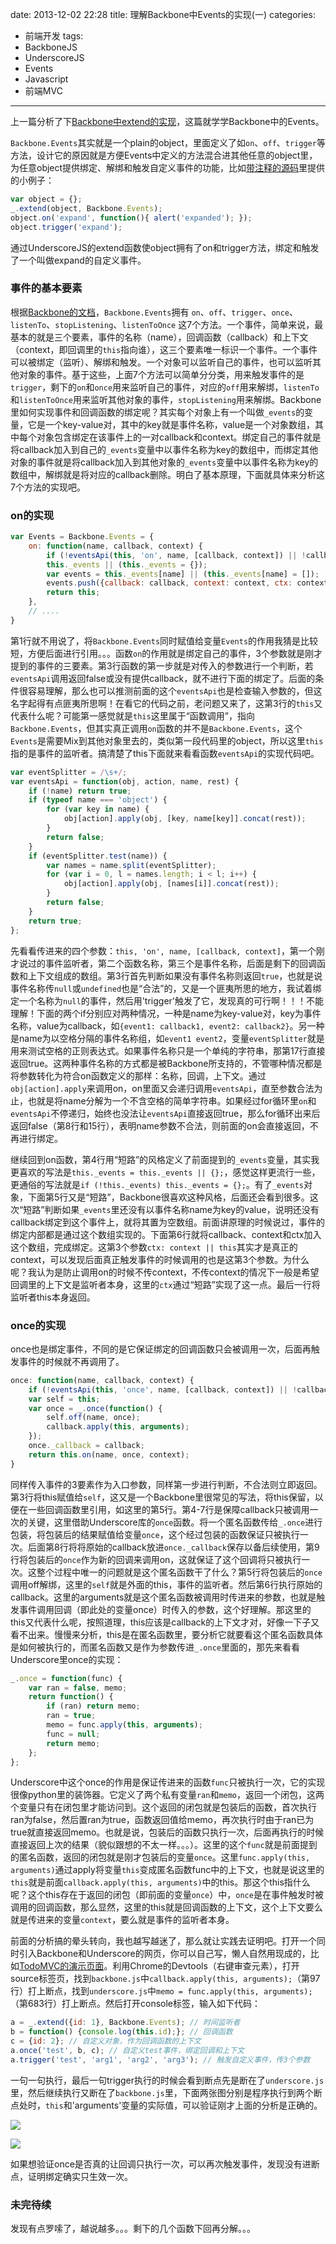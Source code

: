 date: 2013-12-02 22:28
title: 理解Backbone中Events的实现(一)
categories:
- 前端开发
tags:
- BackboneJS
- UnderscoreJS
- Events
- Javascript
- 前端MVC
---

上一篇分析了下[Backbone中extend的实现](http://pinkyjie.com/2013/11/29/understand-backbone-extend/)，这篇就学学Backbone中的Events。

<!--more-->


`Backbone.Events`其实就是一个plain的object，里面定义了如`on`、`off`、`trigger`等方法，设计它的原因就是方便Events中定义的方法混合进其他任意的object里，为任意object提供绑定、解绑和触发自定义事件的功能，比如[带注释的源码](http://backbonejs.org/docs/backbone.html#section-14)里提供的小例子：

``` javascript
var object = {};
_.extend(object, Backbone.Events);
object.on('expand', function(){ alert('expanded'); });
object.trigger('expand');
```

通过UnderscoreJS的extend函数使object拥有了on和trigger方法，绑定和触发了一个叫做expand的自定义事件。


### 事件的基本要素

根据[Backbone的文档](http://backbonejs.org/#Events)，`Backbone.Events`拥有 `on`、`off`、`trigger`、`once`、`listenTo`、`stopListening`、`listenToOnce` 这7个方法。一个事件，简单来说，最基本的就是三个要素，事件的名称（name），回调函数（callback）和上下文（context，即回调里的`this`指向谁），这三个要素唯一标识一个事件。一个事件可以被绑定（监听）、解绑和触发。一个对象可以监听自己的事件，也可以监听其他对象的事件。基于这些，上面7个方法可以简单分分类，用来触发事件的是`trigger`，剩下的`on`和`once`用来监听自己的事件，对应的`off`用来解绑，`listenTo`和`listenToOnce`用来监听其他对象的事件，`stopListening`用来解绑。Backbone里如何实现事件和回调函数的绑定呢？其实每个对象上有一个叫做`_events`的变量，它是一个key-value对，其中的key就是事件名称，value是一个对象数组，其中每个对象包含绑定在该事件上的一对callback和context。绑定自己的事件就是将callback加入到自己的`_events`变量中以事件名称为key的数组中，而绑定其他对象的事件就是将callback加入到其他对象的`_events`变量中以事件名称为key的数组中，解绑就是将对应的callback删除。明白了基本原理，下面就具体来分析这7个方法的实现吧。

### on的实现

``` javascript
var Events = Backbone.Events = {
    on: function(name, callback, context) {
        if (!eventsApi(this, 'on', name, [callback, context]) || !callback) return this;
        this._events || (this._events = {});
        var events = this._events[name] || (this._events[name] = []);
        events.push({callback: callback, context: context, ctx: context || this});
        return this;
    },
    // ....
}
```

第1行就不用说了，将`Backbone.Events`同时赋值给变量`Events`的作用我猜是比较短，方便后面进行引用。。。函数`on`的作用就是绑定自己的事件，3个参数就是刚才提到的事件的三要素。第3行函数的第一步就是对传入的参数进行一个判断，若`eventsApi`调用返回false或没有提供callback，就不进行下面的绑定了。后面的条件很容易理解，那么也可以推测前面的这个`eventsApi`也是检查输入参数的，但这名字起得有点匪夷所思啊！在看它的代码之前，老问题又来了，这第3行的`this`又代表什么呢？可能第一感觉就是`this`这里属于“函数调用”，指向`Backbone.Events`，但其实真正调用`on`函数的并不是`Backbone.Events`，这个`Events`是需要Mix到其他对象里去的，类似第一段代码里的object，所以这里`this`指的是事件的监听者。搞清楚了this下面就来看看函数`eventsApi`的实现代码吧。

``` javascript
var eventSplitter = /\s+/;
var eventsApi = function(obj, action, name, rest) {
    if (!name) return true;
    if (typeof name === 'object') {
        for (var key in name) {
            obj[action].apply(obj, [key, name[key]].concat(rest));
        }
        return false;
    }
    if (eventSplitter.test(name)) {
        var names = name.split(eventSplitter);
        for (var i = 0, l = names.length; i < l; i++) {
            obj[action].apply(obj, [names[i]].concat(rest));
        }
        return false;
    }
    return true;
};
```

先看看传进来的四个参数：`this, 'on', name, [callback, context]`，第一个刚才说过的事件监听者，第二个函数名称，第三个是事件名称，后面是剩下的回调函数和上下文组成的数组。第3行首先判断如果没有事件名称则返回`true`，也就是说事件名称传`null`或`undefined`也是“合法”的，又是一个匪夷所思的地方，我试着绑定一个名称为`null`的事件，然后用'trigger'触发了它，发现真的可行啊！！！不能理解！下面的两个if分别应对两种情况，一种是name为key-value对，key为事件名称，value为callback，如`{event1: callback1, event2: callback2}`。另一种是name为以空格分隔的事件名称组，如`event1 event2`，变量`eventSplitter`就是用来测试空格的正则表达式。如果事件名称只是一个单纯的字符串，那第17行直接返回true。这两种事件名称的方式都是被Backbone所支持的，不管哪种情况都是将参数转化为符合on函数定义的那样：名称，回调，上下文。通过`obj[action].apply`来调用on，on里面又会递归调用`eventsApi`，直至参数合法为止，也就是将name分解为一个不含空格的简单字符串。如果经过for循环里`on`和`eventsApi`不停递归，始终也没法让`eventsApi`直接返回true，那么for循环出来后返回false（第8行和15行），表明name参数不合法，则前面的on会直接返回，不再进行绑定。

继续回到on函数，第4行用“短路”的风格定义了前面提到的`_events`变量，其实我更喜欢的写法是`this._events = this._events || {};`，感觉这样更流行一些，更通俗的写法就是`if (!this._events) this._events = {};`。有了`_events`对象，下面第5行又是“短路”，Backbone很喜欢这种风格，后面还会看到很多。这次“短路”判断如果`_events`里还没有以事件名称name为key的value，说明还没有callback绑定到这个事件上，就将其置为空数组。前面讲原理的时候说过，事件的绑定内部都是通过这个数组实现的。下面第6行就将callback、context和ctx加入这个数组，完成绑定。这第3个参数`ctx: context || this`其实才是真正的context，可以发现后面真正触发事件的时候调用的也是这第3个参数。为什么呢？我认为是防止调用on的时候不传context，不传context的情况下一般是希望回调里的上下文是监听者本身，这里的`ctx`通过“短路”实现了这一点。最后一行将监听者this本身返回。

### once的实现

once也是绑定事件，不同的是它保证绑定的回调函数只会被调用一次，后面再触发事件的时候就不再调用了。

``` javascript
once: function(name, callback, context) {
    if (!eventsApi(this, 'once', name, [callback, context]) || !callback) return this;
    var self = this;
    var once = _.once(function() {
        self.off(name, once);
        callback.apply(this, arguments);
    });
    once._callback = callback;
    return this.on(name, once, context);
}
```

同样传入事件的3要素作为入口参数，同样第一步进行判断，不合法则立即返回。第3行将this赋值给`self`，这又是一个Backbone里很常见的写法，将this保留，以便在一些回调函数里引用，如这里的第5行。第4-7行是保障callback只被调用一次的关键，这里借助Underscore库的`once`函数。将一个匿名函数传给`_.once`进行包装，将包装后的结果赋值给变量`once`，这个经过包装的函数保证只被执行一次。后面第8行将将原始的callback放进`once._callback`保存以备后续使用，第9行将包装后的`once`作为新的回调来调用on，这就保证了这个回调将只被执行一次。这整个过程中唯一的问题就是这个匿名函数干了什么？第5行将包装后的`once`调用off解绑，这里的`self`就是外面的this，事件的监听者。然后第6行执行原始的callback。这里的arguments就是这个匿名函数被调用时传进来的参数，也就是触发事件调用回调（即此处的变量once）时传入的参数，这个好理解。那这里的this又代表什么呢，按照道理，this应该是callback的上下文才对，好像一下子又看不出来。慢慢来分析，this是在匿名函数里，要分析它就要看这个匿名函数具体是如何被执行的，而匿名函数又是作为参数传进`_.once`里面的，那先来看看Underscore里once的实现：

``` javascript
_.once = function(func) {
    var ran = false, memo;
    return function() {
        if (ran) return memo;
        ran = true;
        memo = func.apply(this, arguments);
        func = null;
        return memo;
    };
};
```

Underscore中这个once的作用是保证传进来的函数`func`只被执行一次，它的实现很像python里的装饰器。它定义了两个私有变量`ran`和`memo`，返回一个闭包，这两个变量只有在闭包里才能访问到。这个返回的闭包就是包装后的函数，首次执行ran为false，然后置ran为true，函数返回值给memo，再次执行时由于ran已为true就直接返回memo。也就是说，包装后的函数只执行一次，后面再执行的时候直接返回上次的结果（貌似跟想的不太一样。。。）。这里的这个`func`就是前面提到的匿名函数，返回的闭包就是刚才包装后的变量`once`。这里`func.apply(this, arguments)`通过apply将变量`this`变成匿名函数func中的上下文，也就是说这里的`this`就是前面`callback.apply(this, arguments)`中的this。那这个this指什么呢？这个this存在于返回的闭包（即前面的变量`once`）中，`once`是在事件触发时被调用的回调函数，那么显然，这里的this就是回调函数的上下文，这个上下文要么就是传进来的变量`context`，要么就是事件的监听者本身。

前面的分析搞的晕头转向，我也越写越迷了，那么就让实践去证明吧。打开一个同时引入Backbone和Underscore的网页，你可以自己写，懒人自然用现成的，比如[TodoMVC的演示页面](http://todomvc.com/architecture-examples/backbone/)。利用Chrome的Devtools（右键审查元素），打开source标签页，找到`backbone.js`中`callback.apply(this, arguments);`（第97行）打上断点，找到`underscore.js`中`memo = func.apply(this, arguments);`（第683行）打上断点。然后打开console标签，输入如下代码：

``` javascript
a = _.extend({id: 1}, Backbone.Events); // 时间监听者
b = function() {console.log(this.id);}; // 回调函数
c = {id: 2}; // 自定义对象，作为回调函数的上下文
a.once('test', b, c); // 自定义test事件，绑定回调和上下文
a.trigger('test', 'arg1', 'arg2', 'arg3'); // 触发自定义事件，传3个参数
```

一句一句执行，最后一句trigger执行的时候会看到断点先是断在了`underscore.js`里，然后继续执行又断在了`backbone.js`里，下面两张图分别是程序执行到两个断点处时，`this`和'arguments'变量的实际值，可以验证刚才上面的分析是正确的。

![](/assets/images/understand-backbone-events-part-1-1.PNG)

![](/assets/images/understand-backbone-events-part-1-2.PNG)

如果想验证once是否真的让回调只执行一次，可以再次触发事件，发现没有进断点，证明绑定确实只生效一次。

### 未完待续

发现有点罗嗦了，越说越多。。。剩下的几个函数下回再分解。。。
